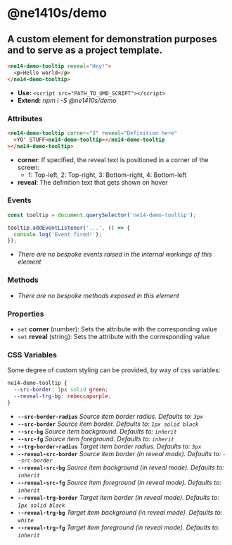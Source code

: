 # @ne1410s/demo

## A custom element for demonstration purposes and to serve as a project template.

```html
<ne14-demo-tooltip reveal="Hey!">
  <p>Hello world</p>
</ne14-demo-tooltip>
```

- **Use:** `<script src="PATH_TO_UMD_SCRIPT"></script>`
- **Extend:** _npm i -S @ne1410s/demo_

### Attributes

```html
<ne14-demo-tooltip corner="3" reveal="Definition here"
  >YO' STUFF<ne14-demo-tooltip></ne14-demo-tooltip
></ne14-demo-tooltip>
```

- **corner**: If specified, the reveal text is positioned in a corner of the screen:
  - 1: Top-left, 2: Top-right, 3: Bottom-right, 4: Bottom-left
- **reveal**: The definition text that gets shown on hover

### Events

```javascript
const tooltip = document.querySelector('ne14-demo-tooltip');

tooltip.addEventListener('...', () => {
  console.log('Event fired!');
});
```

- _There are no bespoke events raised in the internal workings of this element_

### Methods

- _There are no bespoke methods exposed in this element_

### Properties

- `set` **corner** (number): Sets the attribute with the corresponding value
- `set` **reveal** (string): Sets the attribute with the corresponding value

### CSS Variables

Some degree of custom styling can be provided, by way of css variables:

```css
ne14-demo-tooltip {
  --src-border: 1px solid green;
  --reveal-trg-bg: rebeccapurple;
}
```

- **`--src-border-radius`** _Source item border radius. Defaults to: `3px`_
- **`--src-border`** _Source item border. Defaults to: `1px solid black`_
- **`--src-bg`** _Source item background. Defaults to: `inherit`_
- **`--src-fg`** _Source item foreground. Defaults to: `inherit`_
- **`--trg-border-radius`** _Target item border radius. Defaults to: `3px`_
- **`--reveal-src-border`** _Source item border (in reveal mode). Defaults to: `--src-border`_
- **`--reveal-src-bg`** _Source item background (in reveal mode). Defaults to: `inherit`_
- **`--reveal-src-fg`** _Source item foreground (in reveal mode). Defaults to: `inherit`_
- **`--reveal-trg-border`** _Target item border (in reveal mode). Defaults to: `1px solid black`_
- **`--reveal-trg-bg`** _Target item background (in reveal mode). Defaults to: `white`_
- **`--reveal-trg-fg`** _Target item foreground (in reveal mode). Defaults to: `inherit`_
